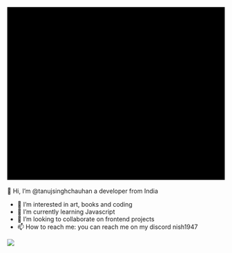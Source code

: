<div align="center">
<img src="https://github.com/tanujsinghchauhan/tanujsinghchauhan/blob/main/intro.gif" alt="My Intro" width="1500" height="400" />
</div>

👋 Hi, I’m @tanujsinghchauhan a developer from India 
- 👀 I’m interested in art, books and coding 
- 🌱 I’m currently learning Javascript
- 💞️ I’m looking to collaborate on frontend projects
- 📫 How to reach me: you can reach me on my discord nish1947


![](https://komarev.com/ghpvc/?username=tanujsinghchauhan&label=STALKER+VIEWS&style=for-the-badge)
  


